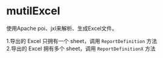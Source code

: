 # mutilExcel

 使用Apache poi、jxl来解析、生成Excel文件。

 1.导出的 Excel 只拥有一个 sheet，调用 `ReportDefinition` 方法  
 2.导出的 Excel 拥有多个 sheet，调用 `ReportDefinitionX` 方法
 